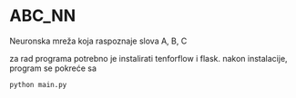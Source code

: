 # ABC_NN
Neuronska mreža koja raspoznaje slova A, B, C

za rad programa potrebno je instalirati tenforflow i flask.
nakon instalacije, program se pokreće sa

```sh
python main.py
```
